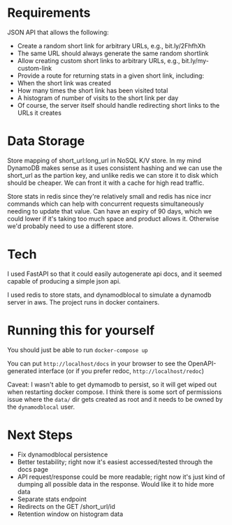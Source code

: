 # Requirements
JSON API that allows the following:
- Create a random short link for arbitrary URLs, e.g., bit.ly/2FhfhXh
- The same URL should always generate the same random shortlink
- Allow creating custom short links to arbitrary URLs, e.g., bit.ly/my-custom-link
- Provide a route for returning stats in a given short link, including:
- When the short link was created
- How many times the short link has been visited total
- A histogram of number of visits to the short link per day
- Of course, the server itself should handle redirecting short links to the URLs it creates

# Data Storage
Store mapping of short_url:long_url in NoSQL K/V store. In my mind DynamoDB makes sense as it uses consistent hashing and we can use the short_url as the partion key, and unlike redis we can store it to disk which should be cheaper. We can front it with a cache for high read traffic.

Store stats in redis since they're relatively small and redis has nice incr commands which can help with concurrent requests simultaneously needing to update that value. Can have an expiry of 90 days, which we could lower if it's taking too much space and product allows it. Otherwise we'd probably need to use a different store.

# Tech
I used FastAPI so that it could easily autogenerate api docs, and it seemed capable of producing a simple json api. 

I used redis to store stats, and dynamodblocal to simulate a dynamodb server in aws. The project runs in docker containers.

# Running this for yourself
You should just be able to run 
`docker-compose up`

You can put `http://localhost/docs` in your browser to see the OpenAPI-generated interface (or if you prefer redoc, `http://localhost/redoc`)

Caveat: I wasn't able to get dymamodb to persist, so it will get wiped out when restarting docker compose. I think there is some sort of permissions issue where the `data/` dir gets created as root and it needs to be owned by the `dynamodblocal` user.

# Next Steps
- Fix dynamodblocal persistence
- Better testability; right now it's easiest accessed/tested through the docs page
- API request/response could be more readable; right now it's just kind of dumping all possible data in the response. Would like it to hide more data
- Separate stats endpoint
- Redirects on the GET /short_url/id
- Retention window on histogram data
